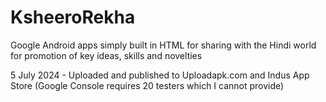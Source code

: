 # KsheeroRekha 
Google Android apps simply built in HTML for sharing with the Hindi world for promotion of key ideas, skills and novelties

5 July 2024 - Uploaded and published to Uploadapk.com and Indus App Store (Google Console requires 20 testers which I cannot provide)
